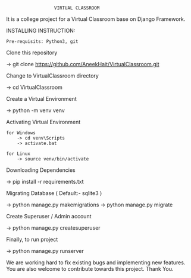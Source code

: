 


                      VIRTUAL CLASSROOM   

It is a college project for a Virtual Classroom base on Django Framework.

INSTALLING INSTRUCTION:

    Pre-requisits: Python3, git

Clone this repository

  -> git clone https://github.com/AneekHait/VirtualClassroom.git

Change to VirtualClassroom directory

  -> cd VirtualClassroom

Create a Virtual Environment

  ->  python -m venv venv

Activating Virtual Environment

    for Windows
        -> cd venv\Scripts
        -> activate.bat
        
    for Linux    
        -> source venv/bin/activate

Downloading Dependencies

  ->  pip install -r requirements.txt

Migrating Database ( Default:- sqlite3 )

  ->  python manage.py makemigrations
  ->  python manage.py migrate        

Create Superuser / Admin account

  ->  python manage.py createsuperuser

Finally, to run project

  ->  python manage.py runserver

We are working hard to fix existing bugs and implementing new features. You are also welcome to contribute towards this project.
Thank You.
